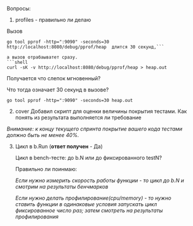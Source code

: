 
Вопросы:

1. profiles - правильно ли делаю

Вызов 
```shell
go tool pprof -http=":9090" -seconds=30 http://localhost:8080/debug/pprof/heap  длится 30 секунд,```

а вызов отрабаыватет сразу.
```shell
curl -sK -v http://localhost:8080/debug/pprof/heap > heap.out
```

Получается что слепок мгновенный?

Что тогда означает 30 секунд в вызове?

```shell
go tool pprof -http=":9090" -seconds=30 heap.out
```

2. cover
Добавил скрипт для оценки величины покрытия тестами. Как понять из результата выполняется ли требование

*Внимание: к концу текущего спринта покрытие вашего кода тестами должно быть не менее 40%.*

3. Цикл в b.Run (__ответ получен__ - Да)

   Цикл в bench-тесте: до b.N или до фиксированного testN?

   Правильно ли поинмаю:

   *Если нужно измерить скорость работы функции - то цикл до b.N и смотрим на результаты бенчмарков*

   *Если нужно делать профилирование(cpu/memory) - то нужно ставить функции в одинаковые условия запускать цикл фиксированное число раз; затем смотреть на результаты профилирования*
